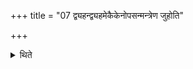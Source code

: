 +++
title = "07 द्व्यहन्द्व्यहमेकैकेनोपसन्मन्त्रेण जुहोति"

+++

<details><summary>थिते</summary>

द्व्यहन्द्व्यहमेकैकेनोपसन्मन्त्रेण जुहोति ७
</details>
